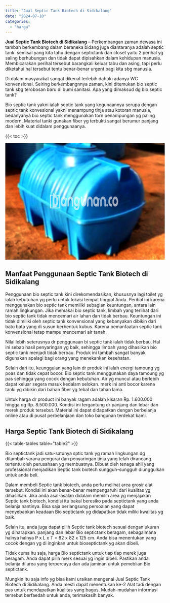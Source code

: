 ```yaml
---
title: "Jual Septic Tank Biotech di Sidikalang"
date: "2024-07-10"
categories: 
  - "harga"
---
```


**Jual Septic Tank Biotech di Sidikalang** – Perkembangan zaman dewasa ini tambah berkembang dalam beraneka bidang juga diantaranya adalah septic tank. semisal yang kita tahu dengan septictank dan closet yaitu 2 perihal yg saling berhubungan dan tidak dapat dipisahkan dalam kehidupan manusia. Membicarakan perihal tersebut barangkali keluar tabu dan asing, tapi perlu diketahui hal tersebut tentu benar-benar urgent bagi kita sbg manusia.

Di dalam masyarakat sangat dikenal terlebih dahulu adanya WC konvensional. Seiring berkembangnnya zaman, kini ditemukan bio septic tank sbg terobosan baru di bumi sanitasi. Apa yang dimaksud dg bio septic tank?

Bio septic tank yakni ialah septic tank yang kegunaannya serupa dengan septic tank konvesional yakni menampung tinja atau kotoran manusia, bedanyanya bio septic tank menggunakan torn penampungan yg paling modern. Material tanki gunakan fiber yg terbukti sangat berumur panjang dan lebih kuat didalam penggunaanya.

{{< toc >}}

![Jual Septic Tank Biotech di Sidikalang](/images/jual-bio-septictank-15.png)

## Manfaat Penggunaan Septic Tank Biotech di Sidikalang

Penggunaan bio septic tank kini direkomendasikan, khususnya lagi toilet yg ialah kebutuhan yg perlu untuk lokasi tempat tinggal Anda. Perihal ini karena menggunakan bio septic tank memiliki sebagian keuntungan, antara lain ramah lingkungan. Jika memakai bio septic tank, limbah yang terlihat dari bio septic tank tidak mencemari air lahan dan tidak berbau. Keuntungan ini tidak dimiliki oleh septic tank konvensional yang kebanyakan dibikin dari batu bata yang di susun berbentuk kubus. Karena pemanfaatan septic tank konvensional tetap mampu mencemari air tanah.

Nilai lebih seterusnya dr penggunaan bi septic tank ialah tidak berbau. Hal ini sebab hasil penyaringan yg baik, sehingga limbah yang dihasilkan bio septic tank menjadi tidak berbau. Produk ini tambah sangat banyak digunakan apalagi bagi orang yang menekankan kesehatan.

Selain dari itu, keunggulan yang lain dr produk ini ialah energi tamoung yg poas dan tidak cepat bocor. Bio septic tank menggunakan daya tamoung yg pas sehingga yang cocok dengan kebutuhan. Air yg muncul atau berlebih dapat keluar segera masuk kedalam selokan. merk ini anti bocor karena tanki yg dibikin dari bahan fiber yg tebal dan tahan lama.

Untuk harga dr product ini banyak ragam adalah kisaran Rp. 1.600.000 hingga dg Rp. 8.500.000. Kondisi ini tergantung dr panjang dan lebar dan merek produk tersebut. Material ini dapat didapatkan dengan berbelanja online atau di pusat perbelanjaan dan toko bangunan terdekat kami.

## Harga Septic Tank Biotech di Sidikalang

{{< table-tables table="table2" >}}

Bio septictank jadi satu-satunya sptic tank yg ramah lingkungan dg ditambah sarana pengurai dan penyaringan tinja yang telah dirancang tertentu oleh perusahaan yg membuatnya. Dibuat oleh tenaga ahli yang professional menjadikan Septic tank biotech sungguh-sungguh diunggulkan untuk anda beli.

Dalam membeli Septic tank biotech, anda perlu melihat area grosir alat tersebut. Kondisi ini akan benar-benar mempengaruhi dari kualitas yg dihasilkan. Jika anda asal-asalan didalam memilih area yg menjajakan Septic tank biotech, kondisi itu bakal beresiko pada septictank yang anda belanja nantinya. Bisa saja berlangsung persoalan yang dapat menyebabkan keadaan Bio septictank yg didapatkan tidak miliki kwalitas yg baik.

Selain itu, anda juga dapat pilih Septic tank biotech sesuai dengan ukuran yg diharapkan. panjang dan lebar Bio septictank beragam, sebagaimana halnya halnya P x L x T = 82 x 82 x 125 cm. Anda bisa menentukan yang cocok dengan yg di inginkan untuk bioseptictank yg akan dibeli.

Tidak cuma itu saja, harga Bio septictank untuk tiap tiap merek juga beragam. Anda dapat pilih merk sesuai yg ingin dibeli. Pastikan anda belanja di area yang terpercaya dan ada jaminan untuk pemeblian Bio septictank.

Mungkin itu saja info yg bisa kami uraikan mengenai Jual Septic Tank Biotech di Sidikalang. Anda mesti dapat menentukan ke-2 Alat tadi dengan pas untuk mendapatkan kualitas yang bagus. Mudah-mudahan informasi tersebut berfaedah untuk anda, terimakasih banyak.
